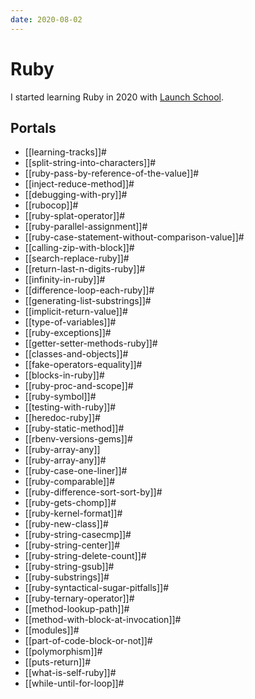 ```yaml
---
date: 2020-08-02
---
```


# Ruby

I started learning Ruby in 2020 with [Launch
School](https://launchschool.com/).

## Portals

* [[learning-tracks]]#
* [[split-string-into-characters]]#
* [[ruby-pass-by-reference-of-the-value]]#
* [[inject-reduce-method]]#
* [[debugging-with-pry]]#
* [[rubocop]]#
* [[ruby-splat-operator]]#
* [[ruby-parallel-assignment]]#
* [[ruby-case-statement-without-comparison-value]]#
* [[calling-zip-with-block]]#
* [[search-replace-ruby]]#
* [[return-last-n-digits-ruby]]#
* [[infinity-in-ruby]]#
* [[difference-loop-each-ruby]]#
* [[generating-list-substrings]]#
* [[implicit-return-value]]#
* [[type-of-variables]]#
* [[ruby-exceptions]]#
* [[getter-setter-methods-ruby]]#
* [[classes-and-objects]]#
* [[fake-operators-equality]]#
* [[blocks-in-ruby]]#
* [[ruby-proc-and-scope]]#
* [[ruby-symbol]]#
* [[testing-with-ruby]]#
* [[heredoc-ruby]]#
* [[ruby-static-method]]#
* [[rbenv-versions-gems]]#
* [[ruby-array-any]]
* [[ruby-array-any]]#
* [[ruby-case-one-liner]]#
* [[ruby-comparable]]#
* [[ruby-difference-sort-sort-by]]#
* [[ruby-gets-chomp]]#
* [[ruby-kernel-format]]#
* [[ruby-new-class]]#
* [[ruby-string-casecmp]]#
* [[ruby-string-center]]#
* [[ruby-string-delete-count]]#
* [[ruby-string-gsub]]#
* [[ruby-substrings]]#
* [[ruby-syntactical-sugar-pitfalls]]#
* [[ruby-ternary-operator]]#
* [[method-lookup-path]]#
* [[method-with-block-at-invocation]]#
* [[modules]]#
* [[part-of-code-block-or-not]]#
* [[polymorphism]]#
* [[puts-return]]#
* [[what-is-self-ruby]]#
* [[while-until-for-loop]]#
